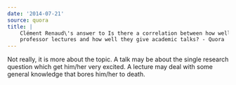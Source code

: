 ```yaml
---
date: '2014-07-21'
source: quora
title: |
    Clément Renaud\'s answer to Is there a correlation between how well a
    professor lectures and how well they give academic talks? - Quora
---
```


Not really, it is more about the topic. A talk may be about the single
research question which get him/her very excited. A lecture may deal
with some general knowledge that bores him/her to death.
